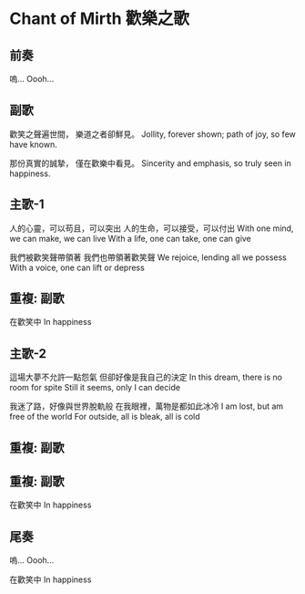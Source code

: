 # Chant of Mirth 歡樂之歌

## 前奏

嗚...
Oooh...

## 副歌

歡笑之聲遍世間，
樂道之者卻鮮見。
Jollity, forever shown;
path of joy, so few have known.

那份真實的誠摯，
僅在歡樂中看見。
Sincerity and emphasis,
so truly seen in happiness.

## 主歌-1

人的心靈，可以苟且，可以突出
人的生命，可以接受，可以付出
With one mind, we can make, we can live
With a life, one can take, one can give

我們被歡笑聲帶領著
我們也帶領著歡笑聲
We rejoice, lending all we possess
With a voice, one can lift or depress

## 重複: 副歌

在歡笑中
In happiness

## 主歌-2

這場大夢不允許一點怨氣
但卻好像是我自己的決定
In this dream, there is no room for spite
Still it seems, only I can decide

我迷了路，好像與世界脫軌般
在我眼裡，萬物是都如此冰冷
I am lost, but am free of the world
For outside, all is bleak, all is cold

## 重複: 副歌

## 重複: 副歌

在歡笑中
In happiness

## 尾奏

嗚...
Oooh...

在歡笑中
In happiness
